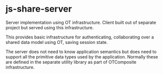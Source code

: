 # js-share-server
Server implementation using OT infrastructure. Client built out of separate project but served using this infrastructure.

This provides basic infrastructure for authenticating, collaborating over a shared data model using OT, saving session state.

The server does not need to know application semantics but does need to support all the primitive data types used by the
application. Normally these are defined in the separate utility library as part of OTComposite infrastructure.
